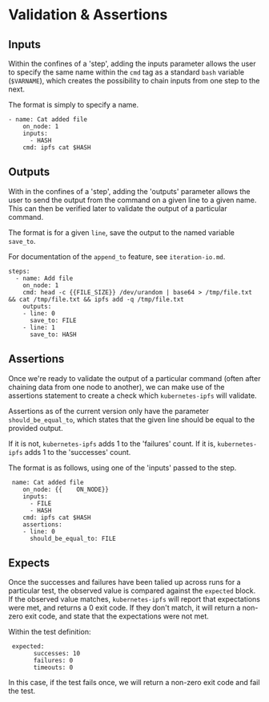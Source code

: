 # Validation & Assertions

## Inputs

Within the confines of a 'step', adding the inputs parameter allows the user to specify the same name within the `cmd` tag as a standard `bash` variable (`$VARNAME`), 
which creates the possibility to chain inputs from one step to the next.

The format is simply to specify a name.

```
- name: Cat added file
    on_node: 1
    inputs:
      - HASH
    cmd: ipfs cat $HASH
```

## Outputs

With in the confines of a 'step', adding the 'outputs' parameter allows the user to send the output from the command on a given line to a given name.
This can then be verified later to validate the output of a particular command.

The format is for a given `line`, save the output to the named variable `save_to`.

For documentation of the `append_to` feature, see `iteration-io.md`.

```
steps:
  - name: Add file
    on_node: 1
    cmd: head -c {{FILE_SIZE}} /dev/urandom | base64 > /tmp/file.txt && cat /tmp/file.txt && ipfs add -q /tmp/file.txt
    outputs: 
    - line: 0
      save_to: FILE
    - line: 1
      save_to: HASH
```

## Assertions

Once we're ready to validate the output of a particular command (often after chaining data from one node to another), we can make use of the assertions statement
to create a check which `kubernetes-ipfs` will validate.

Assertions as of the current version only have the parameter `should_be_equal_to`, which states that the given line should be equal to the provided output.

If it is not, `kubernetes-ipfs` adds 1 to the 'failures' count. If it is, `kubernetes-ipfs` adds 1 to the 'successes' count.

The format is as follows, using one of the 'inputs' passed to the step.

```
 name: Cat added file
    on_node: {{    ON_NODE}}
    inputs:
      - FILE
      - HASH
    cmd: ipfs cat $HASH
    assertions:
    - line: 0
      should_be_equal_to: FILE
```

## Expects

Once the successes and failures have been talied up across runs for a particular test, the observed value is compared against the `expected` block.
If the observed value matches, `kubernetes-ipfs` will report that expectations were met, and returns a 0 exit code. If they don't match, it will return
a non-zero exit code, and state that the expectations were not met.

Within the test definition:

```
 expected:
       successes: 10
       failures: 0
       timeouts: 0
```

In this case, if the test fails once, we will return a non-zero exit code and fail the test.
